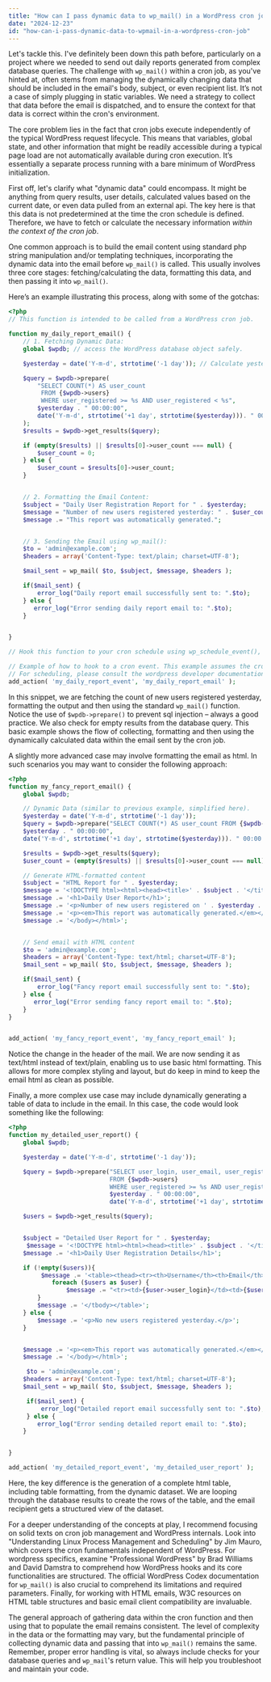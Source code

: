 ```yaml
---
title: "How can I pass dynamic data to wp_mail() in a WordPress cron job?"
date: "2024-12-23"
id: "how-can-i-pass-dynamic-data-to-wpmail-in-a-wordpress-cron-job"
---
```


Let's tackle this. I've definitely been down this path before, particularly on a project where we needed to send out daily reports generated from complex database queries. The challenge with `wp_mail()` within a cron job, as you've hinted at, often stems from managing the dynamically changing data that should be included in the email's body, subject, or even recipient list. It’s not a case of simply plugging in static variables. We need a strategy to collect that data before the email is dispatched, and to ensure the context for that data is correct within the cron's environment.

The core problem lies in the fact that cron jobs execute independently of the typical WordPress request lifecycle. This means that variables, global state, and other information that might be readily accessible during a typical page load are not automatically available during cron execution. It’s essentially a separate process running with a bare minimum of WordPress initialization.

First off, let's clarify what "dynamic data" could encompass. It might be anything from query results, user details, calculated values based on the current date, or even data pulled from an external api. The key here is that this data is not predetermined at the time the cron schedule is defined. Therefore, we have to fetch or calculate the necessary information *within the context of the cron job*.

One common approach is to build the email content using standard php string manipulation and/or templating techniques, incorporating the dynamic data into the email before `wp_mail()` is called. This usually involves three core stages: fetching/calculating the data, formatting this data, and then passing it into `wp_mail()`.

Here’s an example illustrating this process, along with some of the gotchas:

```php
<?php
// This function is intended to be called from a WordPress cron job.

function my_daily_report_email() {
    // 1. Fetching Dynamic Data:
    global $wpdb; // access the WordPress database object safely.

    $yesterday = date('Y-m-d', strtotime('-1 day')); // Calculate yesterday's date.

    $query = $wpdb->prepare(
        "SELECT COUNT(*) AS user_count
         FROM {$wpdb->users}
         WHERE user_registered >= %s AND user_registered < %s",
        $yesterday . " 00:00:00",
        date('Y-m-d', strtotime('+1 day', strtotime($yesterday))). " 00:00:00"
    );
    $results = $wpdb->get_results($query);

    if (empty($results) || $results[0]->user_count === null) {
        $user_count = 0;
    } else {
        $user_count = $results[0]->user_count;
    }


    // 2. Formatting the Email Content:
    $subject = "Daily User Registration Report for " . $yesterday;
    $message = "Number of new users registered yesterday: " . $user_count . "\n\n";
    $message .= "This report was automatically generated.";


    // 3. Sending the Email using wp_mail():
    $to = 'admin@example.com';
    $headers = array('Content-Type: text/plain; charset=UTF-8');

    $mail_sent = wp_mail( $to, $subject, $message, $headers );

    if($mail_sent) {
        error_log("Daily report email successfully sent to: ".$to);
    } else {
       error_log("Error sending daily report email to: ".$to);
    }


}

// Hook this function to your cron schedule using wp_schedule_event(), for example.

// Example of how to hook to a cron event. This example assumes the cron event is already scheduled,
// For scheduling, please consult the wordpress developer documentation for 'wp_schedule_event' and 'wp_next_scheduled'
add_action( 'my_daily_report_event', 'my_daily_report_email' );
```

In this snippet, we are fetching the count of new users registered yesterday, formatting the output and then using the standard `wp_mail()` function. Notice the use of `$wpdb->prepare()` to prevent sql injection – always a good practice. We also check for empty results from the database query. This basic example shows the flow of collecting, formatting and then using the dynamically calculated data within the email sent by the cron job.

A slightly more advanced case may involve formatting the email as html. In such scenarios you may want to consider the following approach:

```php
<?php
function my_fancy_report_email() {
    global $wpdb;

    // Dynamic Data (similar to previous example, simplified here).
    $yesterday = date('Y-m-d', strtotime('-1 day'));
    $query = $wpdb->prepare("SELECT COUNT(*) AS user_count FROM {$wpdb->users} WHERE user_registered >= %s AND user_registered < %s",
    $yesterday . " 00:00:00",
    date('Y-m-d', strtotime('+1 day', strtotime($yesterday))). " 00:00:00");

    $results = $wpdb->get_results($query);
    $user_count = (empty($results) || $results[0]->user_count === null) ? 0 : $results[0]->user_count;

    // Generate HTML-formatted content
    $subject = "HTML Report for " . $yesterday;
    $message = '<!DOCTYPE html><html><head><title>' . $subject . '</title></head><body>';
    $message .= '<h1>Daily User Report</h1>';
    $message .= '<p>Number of new users registered on ' . $yesterday . ': <strong>' . $user_count . '</strong></p>';
    $message .= '<p><em>This report was automatically generated.</em></p>';
    $message .= '</body></html>';


    // Send email with HTML content
    $to = 'admin@example.com';
    $headers = array('Content-Type: text/html; charset=UTF-8');
    $mail_sent = wp_mail( $to, $subject, $message, $headers );

    if($mail_sent) {
        error_log("Fancy report email successfully sent to: ".$to);
    } else {
       error_log("Error sending fancy report email to: ".$to);
    }
}


add_action( 'my_fancy_report_event', 'my_fancy_report_email' );
```

Notice the change in the header of the mail. We are now sending it as text/html instead of text/plain, enabling us to use basic html formatting. This allows for more complex styling and layout, but do keep in mind to keep the email html as clean as possible.

Finally, a more complex use case may include dynamically generating a table of data to include in the email. In this case, the code would look something like the following:

```php
<?php
function my_detailed_user_report() {
    global $wpdb;

    $yesterday = date('Y-m-d', strtotime('-1 day'));

    $query = $wpdb->prepare("SELECT user_login, user_email, user_registered
                            FROM {$wpdb->users}
                            WHERE user_registered >= %s AND user_registered < %s",
                            $yesterday . " 00:00:00",
                            date('Y-m-d', strtotime('+1 day', strtotime($yesterday))). " 00:00:00");

    $users = $wpdb->get_results($query);


    $subject = "Detailed User Report for " . $yesterday;
     $message = '<!DOCTYPE html><html><head><title>' . $subject . '</title><style>table { border-collapse: collapse; width: 100%; } th, td { border: 1px solid #ddd; padding: 8px; text-align: left; } th { background-color: #f2f2f2; }</style></head><body>';
    $message .= '<h1>Daily User Registration Details</h1>';

    if (!empty($users)){
         $message .= '<table><thead><tr><th>Username</th><th>Email</th><th>Registration Date</th></tr></thead><tbody>';
            foreach ($users as $user) {
                $message .= "<tr><td>{$user->user_login}</td><td>{$user->user_email}</td><td>{$user->user_registered}</td></tr>";
        }
        $message .= '</tbody></table>';
    } else {
        $message .= '<p>No new users registered yesterday.</p>';
    }


    $message .= '<p><em>This report was automatically generated.</em></p>';
    $message .= '</body></html>';

     $to = 'admin@example.com';
    $headers = array('Content-Type: text/html; charset=UTF-8');
    $mail_sent = wp_mail( $to, $subject, $message, $headers );

     if($mail_sent) {
         error_log("Detailed report email successfully sent to: ".$to);
     } else {
        error_log("Error sending detailed report email to: ".$to);
    }


}

add_action( 'my_detailed_report_event', 'my_detailed_user_report' );
```
Here, the key difference is the generation of a complete html table, including table formatting, from the dynamic dataset. We are looping through the database results to create the rows of the table, and the email recipient gets a structured view of the dataset.

For a deeper understanding of the concepts at play, I recommend focusing on solid texts on cron job management and WordPress internals. Look into "Understanding Linux Process Management and Scheduling" by Jim Mauro, which covers the cron fundamentals independent of WordPress. For wordpress specifics, examine "Professional WordPress" by Brad Williams and David Damstra to comprehend how WordPress hooks and its core functionalities are structured. The official WordPress Codex documentation for `wp_mail()` is also crucial to comprehend its limitations and required parameters. Finally, for working with HTML emails, W3C resources on HTML table structures and basic email client compatibility are invaluable.

The general approach of gathering data within the cron function and then using that to populate the email remains consistent. The level of complexity in the data or the formatting may vary, but the fundamental principle of collecting dynamic data and passing that into `wp_mail()` remains the same. Remember, proper error handling is vital, so always include checks for your database queries and `wp_mail`'s return value. This will help you troubleshoot and maintain your code.
